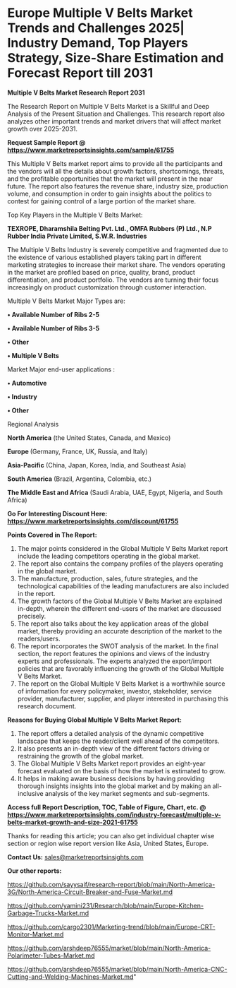 # Europe Multiple V Belts Market Trends and Challenges 2025| Industry Demand, Top Players Strategy, Size-Share Estimation and Forecast Report till 2031

<strong>Multiple V Belts Market Research Report 2031</strong>

The Research Report on Multiple V Belts Market is a Skillful and Deep Analysis of the Present Situation and Challenges. This research report also analyzes other important trends and market drivers that will affect market growth over 2025-2031.

<strong>Request Sample Report @ <a href=https://www.marketreportsinsights.com/sample/61755>https://www.marketreportsinsights.com/sample/61755</a></strong>

This Multiple V Belts market report aims to provide all the participants and the vendors will all the details about growth factors, shortcomings, threats, and the profitable opportunities that the market will present in the near future. The report also features the revenue share, industry size, production volume, and consumption in order to gain insights about the politics to contest for gaining control of a large portion of the market share.

Top Key Players in the Multiple V Belts Market:

<strong>TEXROPE, Dharamshila Belting Pvt. Ltd., OMFA Rubbers (P) Ltd., N.P Rubber India Private Limited, S.W.R. Industries</strong>

The Multiple V Belts Industry is severely competitive and fragmented due to the existence of various established players taking part in different marketing strategies to increase their market share. The vendors operating in the market are profiled based on price, quality, brand, product differentiation, and product portfolio. The vendors are turning their focus increasingly on product customization through customer interaction.

Multiple V Belts Market Major Types are:

<strong>• Available Number of Ribs 2-5

• Available Number of Ribs 3-5

• Other

• Multiple V Belts</strong>

Market Major end-user applications :

<strong>• Automotive

• Industry

• Other</strong>

Regional Analysis

</u><strong><b>North America</b></strong> (the United States, Canada, and Mexico)

<strong><b>Europe </b></strong>(Germany, France, UK, Russia, and Italy)

<strong><b>Asia-Pacific</b></strong> (China, Japan, Korea, India, and Southeast Asia)

<strong><b>South America</b></strong> (Brazil, Argentina, Colombia, etc.)

<strong><b>The Middle East and Africa</b></strong> (Saudi Arabia, UAE, Egypt, Nigeria, and South Africa)

<strong>Go For Interesting Discount Here: <a href=https://www.marketreportsinsights.com/discount/61755>https://www.marketreportsinsights.com/discount/61755</a></strong>

<strong>Points Covered in The Report:</strong>
<ol>
  <li>The major points considered in the Global Multiple V Belts Market report include the leading competitors operating in the global market.</li>
  <li>The report also contains the company profiles of the players operating in the global market.</li>
  <li>The manufacture, production, sales, future strategies, and the technological capabilities of the leading manufacturers are also included in the report.</li>
  <li>The growth factors of the Global Multiple V Belts Market are explained in-depth, wherein the different end-users of the market are discussed precisely.</li>
  <li>The report also talks about the key application areas of the global market, thereby providing an accurate description of the market to the readers/users.</li>
  <li>The report incorporates the SWOT analysis of the market. In the final section, the report features the opinions and views of the industry experts and professionals. The experts analyzed the export/import policies that are favorably influencing the growth of the Global Multiple V Belts Market.</li>
  <li>The report on the Global Multiple V Belts Market is a worthwhile source of information for every policymaker, investor, stakeholder, service provider, manufacturer, supplier, and player interested in purchasing this research document.</li>
</ol>
<strong>Reasons for Buying Global Multiple V Belts Market Report:</strong>

<ol>
  <li>The report offers a detailed analysis of the dynamic competitive landscape that keeps the reader/client well ahead of the competitors.</li>
  <li>It also presents an in-depth view of the different factors driving or restraining the growth of the global market.</li>
  <li>The Global Multiple V Belts Market report provides an eight-year forecast evaluated on the basis of how the market is estimated to grow.</li>
  <li>It helps in making aware business decisions by having providing thorough insights insights into the global market and by making an all-inclusive analysis of the key market segments and sub-segments.</li>
</ol>
<strong>Access full Report Description, TOC, Table of Figure, Chart, etc. @ <a href=https://www.marketreportsinsights.com/industry-forecast/multiple-v-belts-market-growth-and-size-2021-61755>https://www.marketreportsinsights.com/industry-forecast/multiple-v-belts-market-growth-and-size-2021-61755</a></strong>


Thanks for reading this article; you can also get individual chapter wise section or region wise report version like Asia, United States, Europe.

<strong>Contact Us:</strong>
sales@marketreportsinsights.com

<strong>Our other reports:</strong>

<a href=https://github.com/sayysaif/research-report/blob/main/North-America-3G/North-America-Circuit-Breaker-and-Fuse-Market.md>https://github.com/sayysaif/research-report/blob/main/North-America-3G/North-America-Circuit-Breaker-and-Fuse-Market.md</a>

<a href=https://github.com/yamini231/Research/blob/main/Europe-Kitchen-Garbage-Trucks-Market.md>https://github.com/yamini231/Research/blob/main/Europe-Kitchen-Garbage-Trucks-Market.md</a>

<a href=https://github.com/cargo2301/Marketing-trend/blob/main/Europe-CRT-Monitor-Market.md>https://github.com/cargo2301/Marketing-trend/blob/main/Europe-CRT-Monitor-Market.md</a>

<a href=https://github.com/arshdeep76555/market/blob/main/North-America-Polarimeter-Tubes-Market.md>https://github.com/arshdeep76555/market/blob/main/North-America-Polarimeter-Tubes-Market.md</a>

<a href=https://github.com/arshdeep76555/market/blob/main/North-America-CNC-Cutting-and-Welding-Machines-Market.md>https://github.com/arshdeep76555/market/blob/main/North-America-CNC-Cutting-and-Welding-Machines-Market.md</a>"
